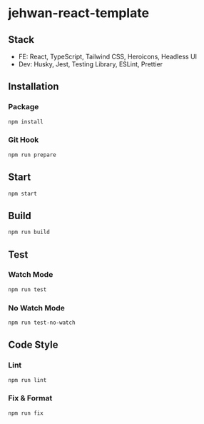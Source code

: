 # jehwan-react-template

## Stack

- FE: React, TypeScript, Tailwind CSS, Heroicons, Headless UI
- Dev: Husky, Jest, Testing Library, ESLint, Prettier

## Installation

### Package

```bash
npm install
```

### Git Hook

```bash
npm run prepare
```

## Start

```bash
npm start
```

## Build

```bash
npm run build
```

## Test

### Watch Mode

```bash
npm run test
```

### No Watch Mode

```bash
npm run test-no-watch
```

## Code Style

### Lint

```bash
npm run lint
```

### Fix & Format

```bash
npm run fix
```